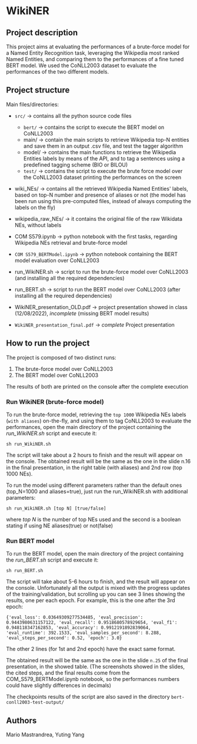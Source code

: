 # WikiNER

## Project description
This project aims at evaluating the performances of a brute-force model for a Named Entity Recognition task, leveraging the Wikipedia most ranked Named Entities, and comparing them to the performances of a fine tuned BERT model.
We used the CoNLL2003 dataset to evaluate the performances of the two different models.

## Project structure
Main files/directories:
- `src/` -> contains all the python source code files
    - `bert/` -> contains the script to execute the BERT model on CoNLL2003
    - main/ -> contain the main scripts to retrieve Wikipedia top-N entities and save them in an output .csv file, and test the tagger algorithm
    - model/ -> contains the main functions to retrieve the Wikipedia Entities labels by means of the API, and to tag a sentences using a predefined tagging scheme (BIO or BILOU)  
    - `test/` -> contains the script to execute the brute force model over the CoNLL2003 dataset printing the performances on the screen

- wiki_NEs/ -> contains all the retrieved Wikipedia Named Entities' labels, based on top-N number and presence of aliases or not (the model has been run using this pre-computed files, instead of always computing the labels on the fly) 

- wikipedia_raw_NEs/ -> it contains the original file of the raw Wikidata NEs, without labels

- COM S579.ipynb -> python notebook with the first tasks, regarding Wikipedia NEs retrieval and brute-force model
- `COM S579_BERTModel.ipynb` -> python notebook containing the BERT model evaluation over CoNLL2003 

- run_WikiNER.sh -> script to run the brute-force model over CoNLL2003 (and installing all the required dependencies)
- run_BERT.sh -> script to run the BERT model over CoNLL2003 (after installing all the required dependencies)

- WikiNER_presentation_OLD.pdf -> project presentation showed in class (12/08/2022), *incomplete* (missing BERT model results)
- `WikiNER_presentation_final.pdf` -> *complete* Project presentation


## How to run the project
The project is composed of two distinct runs:
1. The brute-force model over CoNLL2003
2. The BERT model over CoNLL2003

The results of both are printed on the console after the complete execution

### Run WikiNER (brute-force model)
To run the brute-force model, retrieving the `top 1000` Wikipedia NEs labels (`with aliases`) on-the-fly, and using them to tag CoNLL2003 to evaluate the performances, open the main directory of the project containing the *run_WikiNER.sh* script and execute it: 
```code 
sh run_WikiNER.sh
```
The script will take about a 2 hours to finish and the result will appear on the console. 
The obtained result will be the same as the one in the slide n.16 in the final presentation, in the right table (with aliases) and 2nd row (top 1000 NEs).

To run the model using different parameters rather than the default ones (top_N=1000 and aliases=true), just run the run_WikiNER.sh with additional parameters:
```code 
sh run_WikiNER.sh [top N] [true/false]
```
where *top N* is the number of top NEs used and the second is a boolean stating if using NE aliases(true) or not(false)

### Run BERT model
To run the BERT model, open the main directory of the project containing the *run_BERT.sh* script and execute it: 
```code 
sh run_BERT.sh
```
The script will take about 5-6 hours to finish, and the result will appear on the console.
Unfortunately all the output is mixed with the progress updates of the training/validation, but scrolling up you can see 3 lines showing the results, one per each epoch. For example, this is the one after the 3rd epoch:
```code
{'eval_loss': 0.03649309277534485, 'eval_precision': 0.9443980631157122, 'eval_recall': 0.9518680578929654, 'eval_f1': 0.948118347162853, 'eval_accuracy': 0.9912191892839064, 'eval_runtime': 392.1533, 'eval_samples_per_second': 8.288, 'eval_steps_per_second': 0.52, 'epoch': 3.0}
```
The other 2 lines (for 1st and 2nd epoch) have the exact same format.

The obtained result will be the same as the one in the slide `n.25` of the final presentation, in the showed table.
(The screenshots showed in the slides, the cited steps, and the final results come from the COM_S579_BERTModel.ipynb notebook, so the performances numbers could have slightly differences in decimals)  

The checkpoints results of the script are also saved in the directory `bert-conll2003-test-output/`

## Authors
Mario Mastrandrea, Yuting Yang
